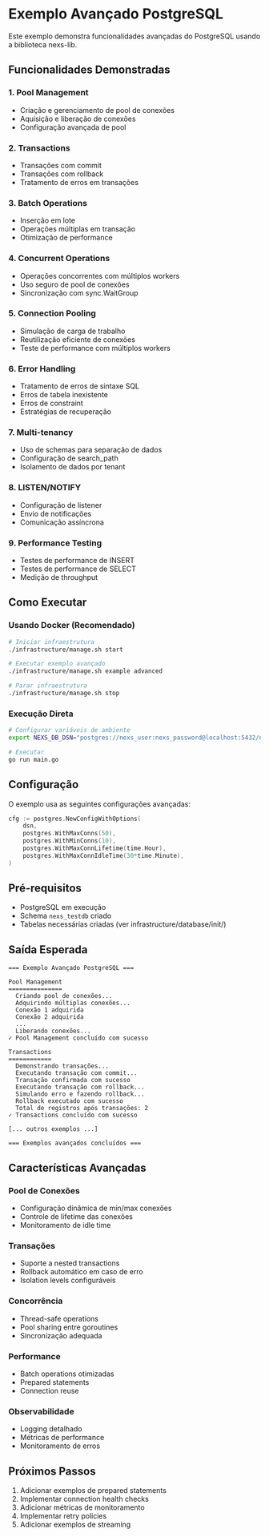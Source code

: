 # Exemplo Avançado PostgreSQL

Este exemplo demonstra funcionalidades avançadas do PostgreSQL usando a biblioteca nexs-lib.

## Funcionalidades Demonstradas

### 1. Pool Management
- Criação e gerenciamento de pool de conexões
- Aquisição e liberação de conexões
- Configuração avançada de pool

### 2. Transactions
- Transações com commit
- Transações com rollback
- Tratamento de erros em transações

### 3. Batch Operations
- Inserção em lote
- Operações múltiplas em transação
- Otimização de performance

### 4. Concurrent Operations
- Operações concorrentes com múltiplos workers
- Uso seguro de pool de conexões
- Sincronização com sync.WaitGroup

### 5. Connection Pooling
- Simulação de carga de trabalho
- Reutilização eficiente de conexões
- Teste de performance com múltiplos workers

### 6. Error Handling
- Tratamento de erros de sintaxe SQL
- Erros de tabela inexistente
- Erros de constraint
- Estratégias de recuperação

### 7. Multi-tenancy
- Uso de schemas para separação de dados
- Configuração de search_path
- Isolamento de dados por tenant

### 8. LISTEN/NOTIFY
- Configuração de listener
- Envio de notificações
- Comunicação assíncrona

### 9. Performance Testing
- Testes de performance de INSERT
- Testes de performance de SELECT
- Medição de throughput

## Como Executar

### Usando Docker (Recomendado)
```bash
# Iniciar infraestrutura
./infrastructure/manage.sh start

# Executar exemplo avançado
./infrastructure/manage.sh example advanced

# Parar infraestrutura
./infrastructure/manage.sh stop
```

### Execução Direta
```bash
# Configurar variáveis de ambiente
export NEXS_DB_DSN="postgres://nexs_user:nexs_password@localhost:5432/nexs_testdb"

# Executar
go run main.go
```

## Configuração

O exemplo usa as seguintes configurações avançadas:

```go
cfg := postgres.NewConfigWithOptions(
    dsn,
    postgres.WithMaxConns(50),
    postgres.WithMinConns(10),
    postgres.WithMaxConnLifetime(time.Hour),
    postgres.WithMaxConnIdleTime(30*time.Minute),
)
```

## Pré-requisitos

- PostgreSQL em execução
- Schema `nexs_testdb` criado
- Tabelas necessárias criadas (ver infrastructure/database/init/)

## Saída Esperada

```
=== Exemplo Avançado PostgreSQL ===

Pool Management
===============
  Criando pool de conexões...
  Adquirindo múltiplas conexões...
  Conexão 1 adquirida
  Conexão 2 adquirida
  ...
  Liberando conexões...
✓ Pool Management concluído com sucesso

Transactions
============
  Demonstrando transações...
  Executando transação com commit...
  Transação confirmada com sucesso
  Executando transação com rollback...
  Simulando erro e fazendo rollback...
  Rollback executado com sucesso
  Total de registros após transações: 2
✓ Transactions concluído com sucesso

[... outros exemplos ...]

=== Exemplos avançados concluídos ===
```

## Características Avançadas

### Pool de Conexões
- Configuração dinâmica de min/max conexões
- Controle de lifetime das conexões
- Monitoramento de idle time

### Transações
- Suporte a nested transactions
- Rollback automático em caso de erro
- Isolation levels configuráveis

### Concorrência
- Thread-safe operations
- Pool sharing entre goroutines
- Sincronização adequada

### Performance
- Batch operations otimizadas
- Prepared statements
- Connection reuse

### Observabilidade
- Logging detalhado
- Métricas de performance
- Monitoramento de erros

## Próximos Passos

1. Adicionar exemplos de prepared statements
2. Implementar connection health checks
3. Adicionar métricas de monitoramento
4. Implementar retry policies
5. Adicionar exemplos de streaming
